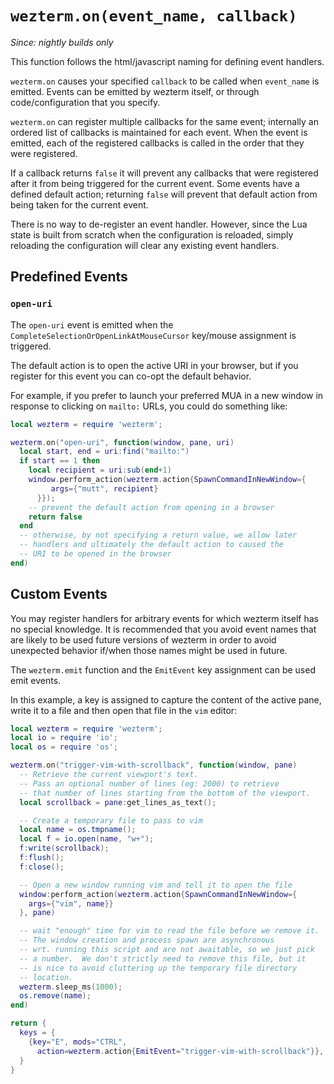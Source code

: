 # `wezterm.on(event_name, callback)`

*Since: nightly builds only*

This function follows the html/javascript naming for defining event handlers.

`wezterm.on` causes your specified `callback` to be called when `event_name`
is emitted.  Events can be emitted by wezterm itself, or through code/configuration
that you specify.

`wezterm.on` can register multiple callbacks for the same event; internally
an ordered list of callbacks is maintained for each event.  When the event
is emitted, each of the registered callbacks is called in the order that
they were registered.

If a callback returns `false` it will prevent any callbacks that were registered
after it from being triggered for the current event.  Some events have
a defined default action; returning `false` will prevent that default action
from being taken for the current event.

There is no way to de-register an event handler.  However, since the Lua
state is built from scratch when the configuration is reloaded, simply
reloading the configuration will clear any existing event handlers.

## Predefined Events

### `open-uri`

The `open-uri` event is emitted when the `CompleteSelectionOrOpenLinkAtMouseCursor`
key/mouse assignment is triggered.

The default action is to open the active URI in your browser, but if you
register for this event you can co-opt the default behavior.

For example, if you prefer to launch your preferred MUA in a new window
in response to clicking on `mailto:` URLs, you could do something like:

```lua
local wezterm = require 'wezterm';

wezterm.on("open-uri", function(window, pane, uri)
  local start, end = uri:find("mailto:")
  if start == 1 then
    local recipient = uri:sub(end+1)
    window.perform_action(wezterm.action{SpawnCommandInNewWindow={
         args={"mutt", recipient}
      }});
    -- prevent the default action from opening in a browser
    return false
  end
  -- otherwise, by not specifying a return value, we allow later
  -- handlers and ultimately the default action to caused the
  -- URI to be opened in the browser
end)
```

## Custom Events

You may register handlers for arbitrary events for which wezterm itself
has no special knowledge.  It is recommended that you avoid event names
that are likely to be used future versions of wezterm in order to avoid
unexpected behavior if/when those names might be used in future.

The `wezterm.emit` function and the `EmitEvent` key assignment can be used
emit events.

In this example, a key is assigned to capture the content of the active
pane, write it to a file and then open that file in the `vim` editor:

```lua
local wezterm = require 'wezterm';
local io = require 'io';
local os = require 'os';

wezterm.on("trigger-vim-with-scrollback", function(window, pane)
  -- Retrieve the current viewport's text.
  -- Pass an optional number of lines (eg: 2000) to retrieve
  -- that number of lines starting from the bottom of the viewport.
  local scrollback = pane:get_lines_as_text();

  -- Create a temporary file to pass to vim
  local name = os.tmpname();
  local f = io.open(name, "w+");
  f:write(scrollback);
  f:flush();
  f:close();

  -- Open a new window running vim and tell it to open the file
  window:perform_action(wezterm.action{SpawnCommandInNewWindow={
    args={"vim", name}}
  }, pane)

  -- wait "enough" time for vim to read the file before we remove it.
  -- The window creation and process spawn are asynchronous
  -- wrt. running this script and are not awaitable, so we just pick
  -- a number.  We don't strictly need to remove this file, but it
  -- is nice to avoid cluttering up the temporary file directory
  -- location.
  wezterm.sleep_ms(1000);
  os.remove(name);
end)

return {
  keys = {
    {key="E", mods="CTRL",
      action=wezterm.action{EmitEvent="trigger-vim-with-scrollback"}},
  }
}
```

